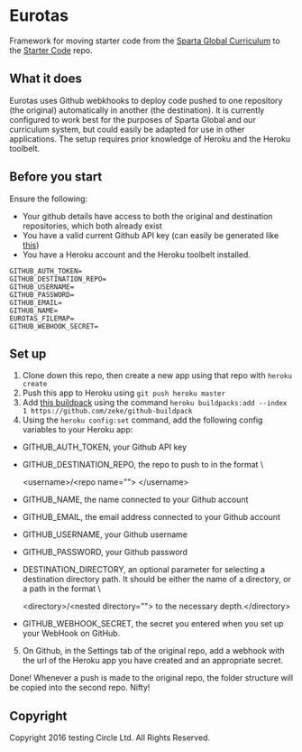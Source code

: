 # Eurotas

Framework for moving starter code from the [Sparta Global Curriculum](https://github.com/dannysmith/curriculum-newdev) to the [Starter Code](https://github.com/dannysmith/starter-code) repo.

## What it does

Eurotas uses Github webkhooks to deploy code pushed to one repository (the original) automatically in another (the destination). It is currently configured to work best for the purposes of Sparta Global and our curriculum system, but could easily be adapted for use in other applications. The setup requires prior knowledge of Heroku and the Heroku toolbelt.

## Before you start

Ensure the following:

- Your github details have access to both the original and destination repositories, which both already exist
- You have a valid current Github API key (can easily be generated like [this](https://github.com/blog/1509-personal-api-tokens))
- You have a Heroku account and the Heroku toolbelt installed.

```shell
GITHUB_AUTH_TOKEN=
GITHUB_DESTINATION_REPO=
GITHUB_USERNAME=
GITHUB_PASSWORD=
GITHUB_EMAIL=
GITHUB_NAME=
EUROTAS_FILEMAP=
GITHUB_WEBHOOK_SECRET=
```

## Set up

1. Clone down this repo, then create a new app using that repo with `heroku create`
2. Push this app to Heroku using `git push heroku master`
3. Add [this buildpack](https://github.com/zeke/github-buildpack) using the command `heroku buildpacks:add --index 1 https://github.com/zeke/github-buildpack`
4. Using the `heroku config:set` command, add the following config variables to your Heroku app:

  - GITHUB_AUTH_TOKEN, your Github API key
  - GITHUB_DESTINATION_REPO, the repo to push to in the format \

    <username\>/\<repo name\="">
    </repo></username\>

  - GITHUB_NAME, the name connected to your Github account

  - GITHUB_EMAIL, the email address connected to your Github account
  - GITHUB_USERNAME, your Github username
  - GITHUB_PASSWORD, your Github password
  - DESTINATION_DIRECTORY, an optional parameter for selecting a destination directory path. It should be either the name of a directory, or a path in the format \

    <directory\>/\<nested directory\=""> to the necessary depth.</nested></directory\>

  - GITHUB_WEBHOOK_SECRET, the secret you entered when you set up your WebHook on GitHub.

5. On Github, in the Settings tab of the original repo, add a webhook with the url of the Heroku app you have created and an appropriate secret.

Done! Whenever a push is made to the original repo, the folder structure will be copied into the second repo. Nifty!

## Copyright

Copyright 2016 testing Circle Ltd. All Rights Reserved.
